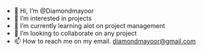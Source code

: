 - 👋 Hi, I’m @Diamondmayoor
- 👀 I’m interested in projects
- 🌱 I’m currently learning alot on project management
- 💞️ I’m looking to collaborate on any project
- 📫 How to reach me on my email. diamondmayoor@gmail.com

<!---
Diamondmayoor/Diamondmayoor is a ✨ special ✨ repository because its `README.md` (this file) appears on your GitHub profile.
You can click the Preview link to take a look at your changes.
--->
